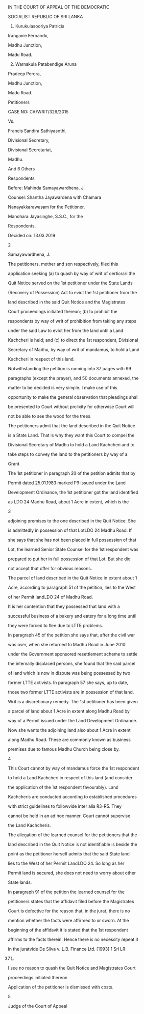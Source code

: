 IN THE COURT OF APPEAL OF THE DEMOCRATIC

SOCIALIST REPUBLIC OF SRI LANKA

1. Kurukulasooriya Patricia

Iranganie Fernando,

Madhu Junction,

Madu Road.

2. Warnakula Patabendige Aruna

Pradeep Perera,

Madhu Junction,

Madu Road.

Petitioners

CASE NO: CA/WRIT/326/2015

Vs.

Francis Sandira Sathiyasothi,

Divisional Secretary,

Divisional Secretariat,

Madhu.

And 6 Others

Respondents

Before: Mahinda Samayawardhena, J.

Counsel: Shantha Jayawardena with Chamara

Nanayakkarawasam for the Petitioner.

Manohara Jayasinghe, S.S.C., for the

Respondents.

Decided on: 13.03.2019

2

Samayawardhena, J.

The petitioners, mother and son respectively, filed this

application seeking (a) to quash by way of writ of certiorari the

Quit Notice served on the 1st petitioner under the State Lands

(Recovery of Possession) Act to evict the 1st petitioner from the

land described in the said Quit Notice and the Magistrates

Court proceedings initiated thereon; (b) to prohibit the

respondents by way of writ of prohibition from taking any steps

under the said Law to evict her from the land until a Land

Kachcheri is held; and (c) to direct the 1st respondent, Divisional

Secretary of Madhu, by way of writ of mandamus, to hold a Land

Kachcheri in respect of this land.

Notwithstanding the petition is running into 37 pages with 99

paragraphs (except the prayer), and 50 documents annexed, the

matter to be decided is very simple. I make use of this

opportunity to make the general observation that pleadings shall

be presented to Court without prolixity for otherwise Court will

not be able to see the wood for the trees.

The petitioners admit that the land described in the Quit Notice

is a State Land. That is why they want this Court to compel the

Divisional Secretary of Madhu to hold a Land Kachcheri and to

take steps to convey the land to the petitioners by way of a

Grant.

The 1st petitioner in paragraph 20 of the petition admits that by

Permit dated 25.01.1983 marked P9 issued under the Land

Development Ordinance, the 1st petitioner got the land identified

as LDO 24 Madhu Road, about 1 Acre in extent, which is the

3

adjoining premises to the one described in the Quit Notice. She

is admittedly in possession of that LotLDO 24 Madhu Road. If

she says that she has not been placed in full possession of that

Lot, the learned Senior State Counsel for the 1st respondent was

prepared to put her in full possession of that Lot. But she did

not accept that offer for obvious reasons.

The parcel of land described in the Quit Notice in extent about 1

Acre, according to paragraph 51 of the petition, lies to the West

of her Permit landLDO 24 of Madhu Road.

It is her contention that they possessed that land with a

successful business of a bakery and eatery for a long time until

they were forced to flee due to LTTE problems.

In paragraph 45 of the petition she says that, after the civil war

was over, when she returned to Madhu Road in June 2010

under the Government sponsored resettlement scheme to settle

the internally displaced persons, she found that the said parcel

of land which is now in dispute was being possessed by two

former LTTE activists. In paragraph 57 she says, up to date,

those two former LTTE activists are in possession of that land.

Writ is a discretionary remedy. The 1st petitioner has been given

a parcel of land about 1 Acre in extent along Madhu Road by

way of a Permit issued under the Land Development Ordinance.

Now she wants the adjoining land also about 1 Acre in extent

along Madhu Road. These are commonly known as business

premises due to famous Madhu Church being close by.

4

This Court cannot by way of mandamus force the 1st respondent

to hold a Land Kachcheri in respect of this land (and consider

the application of the 1st respondent favourably). Land

Kachcheris are conducted according to established procedures

with strict guidelines to followvide inter alia R3-R5. They

cannot be held in an ad hoc manner. Court cannot supervise

the Land Kachcheris.

The allegation of the learned counsel for the petitioners that the

land described in the Quit Notice is not identifiable is beside the

point as the petitioner herself admits that the said State land

lies to the West of her Permit LandLDO 24. So long as her

Permit land is secured, she does not need to worry about other

State lands.

In paragraph 91 of the petition the learned counsel for the

petitioners states that the affidavit filed before the Magistrates

Court is defective for the reason that, in the jurat, there is no

mention whether the facts were affirmed to or sworn. At the

beginning of the affidavit it is stated that the 1st respondent

affirms to the facts therein. Hence there is no necessity repeat it

in the juratvide De Silva v. L.B. Finance Ltd. [1993] 1 Sri LR

371.

I see no reason to quash the Quit Notice and Magistrates Court

proceedings initiated thereon.

Application of the petitioner is dismissed with costs.

5

Judge of the Court of Appeal